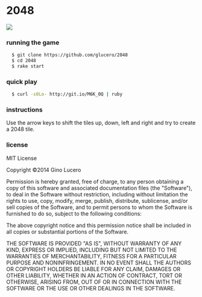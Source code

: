 # 2048

<img src="http://i.imgur.com/v3lMnZ2.png">

### running the game

```bash
  $ git clone https://github.com/glucero/2048
  $ cd 2048
  $ rake start
```

### quick play

```bash
  $ curl -s0Lo- http://git.io/M6K_0Q | ruby
```

### instructions

Use the arrow keys to shift the tiles up, down, left and right and try to create a 2048 tile.

### license

MIT License

Copyright ©2014 Gino Lucero

Permission is hereby granted, free of charge, to any person obtaining
a copy of this software and associated documentation files (the
"Software"), to deal in the Software without restriction, including
without limitation the rights to use, copy, modify, merge, publish,
distribute, sublicense, and/or sell copies of the Software, and to
permit persons to whom the Software is furnished to do so, subject to
the following conditions:

The above copyright notice and this permission notice shall be
included in all copies or substantial portions of the Software.

THE SOFTWARE IS PROVIDED "AS IS", WITHOUT WARRANTY OF ANY KIND,
EXPRESS OR IMPLIED, INCLUDING BUT NOT LIMITED TO THE WARRANTIES OF
MERCHANTABILITY, FITNESS FOR A PARTICULAR PURPOSE AND
NONINFRINGEMENT. IN NO EVENT SHALL THE AUTHORS OR COPYRIGHT HOLDERS BE
LIABLE FOR ANY CLAIM, DAMAGES OR OTHER LIABILITY, WHETHER IN AN ACTION
OF CONTRACT, TORT OR OTHERWISE, ARISING FROM, OUT OF OR IN CONNECTION
WITH THE SOFTWARE OR THE USE OR OTHER DEALINGS IN THE SOFTWARE.
